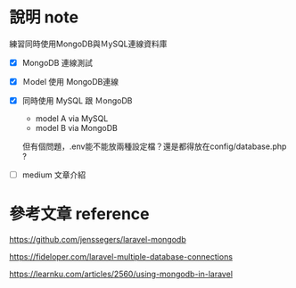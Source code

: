 
# 說明 note

練習同時使用MongoDB與ＭySQL連線資料庫

- [x] MongoDB 連線測試

- [x] Ｍodel 使用 MongoDB連線

- [x] 同時使用 MySQL 跟 ＭongoDB
    - model A via MySQL
    - model B via MongoDB
    
    但有個問題，.env能不能放兩種設定檔？還是都得放在config/database.php ?
 
- [ ] medium 文章介紹




# 參考文章 reference

https://github.com/jenssegers/laravel-mongodb

https://fideloper.com/laravel-multiple-database-connections

https://learnku.com/articles/2560/using-mongodb-in-laravel

